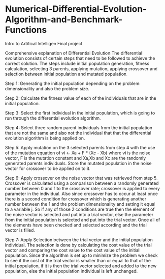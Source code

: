 Numerical-Differential-Evolution-Algorithm-and-Benchmark-Functions
==================================================================

Intro to Artifical Intelligen Final project 

Comprehensive explanation of Differential Evolution
The differential evolution consists of certain steps that need to be followed to achieve the correct solution. The steps include initial population generation, fitness calculation, selecting 3 parents, applying mutation, applying crossover and selection between initial population and mutated population.

Step 1: Generating the initial population depending on the problem dimensionality and also the problem size.

Step 2: Calculate the fitness value of each of the individuals that are in the initial population.

Step 3: Select the first individual in the initial population, which is going to run through the differential evolution algorithm.

Step 4: Select three random parent individuals from the initial population that are not the same and also not the individual that that the differential evolution algorithm is being applied on.

Step 5: Apply mutation on the 3 selected parents from step 4 with the use of the mutation equation of
vi <- Xa + F * (Xc - Xb) where vi is the noise vector, F is the mutation constant and Xa,Xb and Xc are the randomly generated parents individuals. Store the mutated population in the noise vector for crossover to be applied on to it.

Step 6: Apply crossover on the noise vector that was retrieved from step 5. Crossover is calculated using a comparison between a randomly generated number between 0 and 1 to the crossover rate; crossover is applied to every parameter in the individual. Also since crossover has to occur at least once there is a second condition for crossover which is generating another number between the 1 and the problem dimensionality and setting it equal to a variable j. So if any of those 2 conditions are true then the element of the noise vector is selected and put into a trial vector, else the parameter from the initial population is selected and put into the trial vector. Once all of the elements have been checked and selected according and the trial vector is filled.

Step 7: Apply Selection between the trial vector and the initial population individual. The selection is done by calculating the cost value of the trial vector and comparing the cost value to the cost value of the initial population. Since the algorithm is set up to minimize the problem we check to see if the cost of the trial vector is smaller than or equal to that of the initial population, if it is then the trial vector selected and added to the new population, else the initial population individual is left unchanged.
